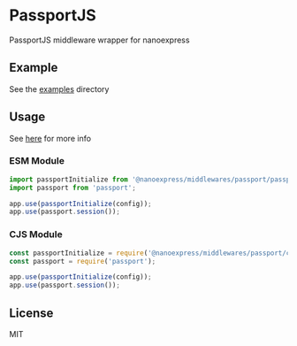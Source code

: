# PassportJS

PassportJS middleware wrapper for nanoexpress

## Example

See the [examples](./examples) directory

## Usage

See [here](http://www.passportjs.org) for more info

### ESM Module

```js
import passportInitialize from '@nanoexpress/middlewares/passport/passport.es.js';
import passport from 'passport';

app.use(passportInitialize(config));
app.use(passport.session());
```

### CJS Module

```js
const passportInitialize = require('@nanoexpress/middlewares/passport/cjs');
const passport = require('passport');

app.use(passportInitialize(config));
app.use(passport.session());
```

## License

MIT
